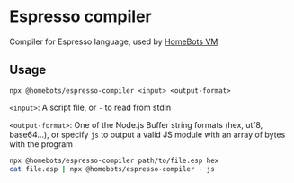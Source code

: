 # Espresso compiler

Compiler for Espresso language, used by [HomeBots VM](https://github.com/homebots/vm)

## Usage

```
npx @homebots/espresso-compiler <input> <output-format>
```

`<input>`: A script file, or `-` to read from stdin

`<output-format>`: One of the Node.js Buffer string formats (hex, utf8, base64...), or specify `js` to output a valid JS module with an array of bytes with the program

```sh
npx @homebots/espresso-compiler path/to/file.esp hex
cat file.esp | npx @homebots/espresso-compiler - js
```